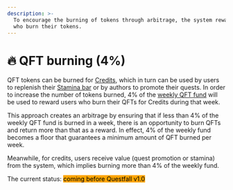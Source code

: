 ```yaml
---
description: >-
  To encourage the burning of tokens through arbitrage, the system rewards users
  who burn their tokens.
---
```


# 🔥 QFT burning (4%)

QFT tokens can be burned for [Credits](../assets/credits-off-chain.md), which in turn can be used by users to replenish their [Stamina bar](broken-reference) or by authors to promote their quests. In order to increase the number of tokens burned, 4% of the [weekly QFT fund](../trash-bin/overview.md) will be used to reward users who burn their QFTs for Credits during that week.

This approach creates an arbitrage by ensuring that if less than 4% of the weekly QFT fund is burned in a week, there is an opportunity to burn QFTs and return more than that as a reward. In effect, 4% of the weekly fund becomes a floor that guarantees a minimum amount of QFT burned per week.&#x20;

Meanwhile, for credits, users receive value (quest promotion or stamina) from the system, which implies burning more than 4% of the weekly fund.

The current status: <mark style="background-color:orange;">coming before Questfall v1.0</mark>&#x20;
